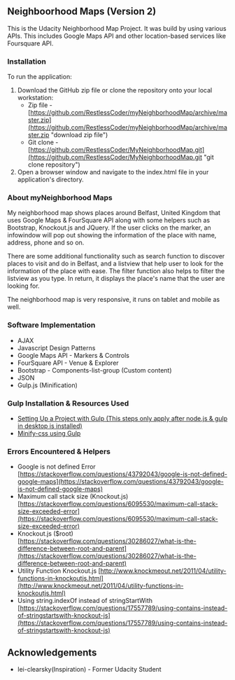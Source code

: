 ## Neighboorhood Maps (Version 2)
This is the Udacity Neighborhood Map Project. It was build by using various APIs. This includes Google Maps API and other location-based services like Foursquare API. 

### Installation
To run the application:
1. Download the GitHub zip file or clone the repository onto your local workstation:
    * Zip file - [https://github.com/RestlessCoder/myNeighborhoodMap/archive/master.zip](https://github.com/RestlessCoder/myNeighborhoodMap/archive/master.zip "download zip file")
    * Git clone - [https://github.com/RestlessCoder/MyNeighborhoodMap.git](https://github.com/RestlessCoder/MyNeighborhoodMap.git "git clone repository")
2. Open a browser window and navigate to the index.html file in your application's directory.

### About myNeighborhood Maps
My neighborhood map shows places around Belfast, United Kingdom that uses Google Maps & FourSquare API along with some helpers such as Bootstrap, Knockout.js and JQuery. If the user clicks on the marker, an infowindow will pop out showing the information of the place with name, address, phone and so on. 

There are some additional functionality such as search function to discover places to visit and do in Belfast, and a listview that help user to look for the information of the place with ease. The filter function also helps to filter the listview as you type. In return, it displays the place's name that the user are looking for. 

The neighborhood map is very responsive, it runs on tablet and mobile as well.

### Software Implementation
* AJAX
* Javascript Design Patterns
* Google Maps API - Markers & Controls
* FourSquare API - Venue & Explorer
* Bootstrap - Components-list-group (Custom content)
* JSON
* Gulp.js (Minification)

### Gulp Installation & Resources Used
* [Setting Up a Project with Gulp (This steps only apply after node.js & gulp in desktop is installed)](https://www.youtube.com/watch?v=tlxm4eLbTio&t=4s)
* [Minify-css using Gulp](https://www.npmjs.com/package/gulp-clean-css)

### Errors Encountered & Helpers
* Google is not defined Error [https://stackoverflow.com/questions/43792043/google-is-not-defined-google-maps](https://stackoverflow.com/questions/43792043/google-is-not-defined-google-maps)
* Maximum call stack size (Knockout.js) [https://stackoverflow.com/questions/6095530/maximum-call-stack-size-exceeded-error](https://stackoverflow.com/questions/6095530/maximum-call-stack-size-exceeded-error)
* Knockout.js ($root) [https://stackoverflow.com/questions/30286027/what-is-the-difference-between-root-and-parent](https://stackoverflow.com/questions/30286027/what-is-the-difference-between-root-and-parent)
* Utility Function Knockout.js [http://www.knockmeout.net/2011/04/utility-functions-in-knockoutjs.html](http://www.knockmeout.net/2011/04/utility-functions-in-knockoutjs.html)
* Using string.indexOf instead of stringStartWith [https://stackoverflow.com/questions/17557789/using-contains-instead-of-stringstartswith-knockout-js](https://stackoverflow.com/questions/17557789/using-contains-instead-of-stringstartswith-knockout-js)

## Acknowledgements
* lei-clearsky(Inspiration) - Former Udacity Student
